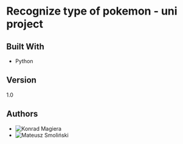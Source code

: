 # Recognize type of pokemon - uni project

## Built With

* Python

## Version

1.0

## Authors

* ![Konrad Magiera](https://github.com/KonradMagiera)
* ![Mateusz Smoliński](https://github.com/matsmolinski)
